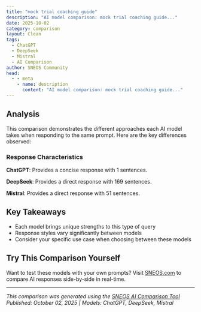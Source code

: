 ```yaml
---
title: "mock trial coaching guide"
description: "AI model comparison: mock trial coaching guide..."
date: 2025-10-02
category: comparison
layout: Clean
tags:
  - ChatGPT
  - DeepSeek
  - Mistral
  - AI Comparison
author: SNEOS Community
head:
  - - meta
    - name: description
      content: "AI model comparison: mock trial coaching guide..."
---
```


<ChatComparison
  title="mock trial coaching guide"
  prompt="mock trial coaching guide"
  :responses='{
    "ChatGPT": "Error calling OpenAI API.",
    "DeepSeek": "Of course. Here is a comprehensive Mock Trial Coaching Guide, designed to take a team from foundational principles to advanced competitive strategies.\n\nThis guide is structured in a logical progression, from overall philosophy to specific role responsibilities.\n\n---\n\n### **The Mock Trial Coaching Guide: Building Champions**\n\n#### **Part 1: The Coaching Philosophy \u0026 Season Structure**\n\n**A. The Coach\u0027s Mindset:**\n*   **You are a Facilitator, not a Lecturer.** Your goal is to draw out the best in your students. Ask guiding questions instead of giving direct answers.\n*   **Focus on Process over Product.** The skills they learn (critical thinking, public speaking, resilience) are more important than the trophy.\n*   **Create a Safe-to-Fail Environment.** Students must feel comfortable making mistakes in practice to excel at competition.\n*   **Develop Student Leaders.** Empower your captains and veterans to lead warm-ups, run drills, and provide peer feedback.\n\n**B. Season Timeline:**\n1.  **Pre-Season (1-2 months before case release):** Focus on core skills. Teach the rules of evidence, how to object, how to write a direct and cross, and basic public speaking.\n2.  **Case Release \u0026 Team Formation (Week 1):** Dissect the case materials. Assign roles (attorneys/witnesses) based on student skills and interests. Begin case theory development.\n3.  **The Building Phase (Weeks 2-4):** Students write their first drafts of openings, directs, crosses, and closings. Hold regular practices for script review and basic performance.\n4.  **The Refinement Phase (Weeks 5-7):** Move from scripts to outlines. Introduce objections and argumentation. Conduct full scrimmages and invite outside observers (real lawyers, judges) for feedback.\n5.  **Competition Phase (Week 8\u002B):** Polish, memorize, and practice under pressure. Focus on mental preparation and adaptability.\n\n---\n\n#### **Part 2: The Foundation - Case Theory \u0026 Theme**\n\nBefore a single word is written, the team must agree on the core of the case.\n\n*   **Case Theory:** The logical, factual story of what happened. It must be consistent, plausible, and based on the admitted facts. For the prosecution/plaintiff: \u0022Why our side must win.\u0022 For the defense: \u0022Why the other side has not met its burden.\u0022\n*   **Theme:** The emotional, moral, or simple hook of your case. It\u0027s the 1-2 sentence soundbite that makes the case relatable and memorable.\n    *   *Example (Prosecution):* \u0022This is a case about a promise broken and a trust betrayed.\u0022\n    *   *Example (Defense):* \u0022This is a rush to judgment, where the police ignored the facts to pin a crime on an easy target.\u0022\n\n**Drill:** Have the entire team brainstorm the theory and theme for both sides of the case. Everyone must be able to articulate it.\n\n---\n\n#### **Part 3: Role-Specific Coaching**\n\n**A. Direct Examining Attorney:**\n*   **Goal:** Elicit a clear, persuasive story from your witness.\n*   **Coaching Points:**\n    *   **Use Open-Ended Questions:** Start with Who, What, Where, When, Why, How. (\u0022What did you see next?\u0022)\n    *   **Practice Phrasing:** Questions should be short, clear, and lead the witness through the story chronologically.\n    *   **No Leading Questions!** (On direct examination)\n    *   **Incorporating Exhibits:** Practice the formal process: \u0022I now ask the clerk to mark this as Prosecution Exhibit 1.\u0022 ... \u0022Your Honor, we move Exhibit 1 into evidence.\u0022 ... \u0022May I approach the witness?\u0022\n*   **Common Mistake:** Asking compound questions or narrating the story for the witness.\n\n**B. Cross-Examining Attorney:**\n*   **Goal:** To undermine the opposing witness\u0027s credibility and elicit facts that support your theory of the case.\n*   **Coaching Points:**\n    *   **Leading Questions Only!** You must control the witness. The answer should be \u0022Yes\u0022 or \u0022No.\u0022\n    *   **The \u0022Three C\u0027s\u0022:** Be **Clear**, **Concise**, and in **Control**.\n    *   **One New Fact Per Question:** \u0022You were at the park on Tuesday?\u0022 (Yes) \u0022You were wearing a red jacket?\u0022 (Yes).\n    *   **Know When to Stop:** The classic mistake is one question too many. Get your points and sit down.\n*   **Drill:** \u0022The Pinpoint Cross.\u0022 Give an attorney 3 specific facts they must get from a witness in under 2 minutes.\n\n**C. Witnesses:**\n*   **Goal:** To embody a character and deliver testimony credibly and consistently.\n*   **Coaching Points:**\n    *   **Know the Affidavit:** They must know their statement inside and out. They can\u0027t testify to anything not in the official record.\n    *   **Develop a Character:** Give the witness a motivation, a personality. How do they speak? How do they carry themselves?\n    *   **Direct Examination:** Be a \u0022friendly\u0022 witness for your attorney. Elaborate, tell the story.\n    *   **Cross Examination:** Be a \u0022hostile\u0022 witness for the other side. Only answer the exact question asked. Do not volunteer information. It\u0027s okay to say \u0022I don\u0027t know\u0022 or \u0022I don\u0027t remember.\u0022\n*   **Drill:** \u0022The Grilling.\u0022 Have an attorney rapid-fire questions at a witness to practice staying calm and on-script under pressure.\n\n**D. Opening Statement \u0026 Closing Argument Attorneys:**\n*   **Goal:** To frame the case (opening) and persuade the judge/jury why you win (closing).\n*   **Coaching Points:**\n    *   **Storytelling:** This is not a dry recitation of facts. Weave the evidence into a compelling narrative.\n    *   **Signposting:** \u0022We will prove three things...\u0022 and then prove those three things.\n    *   **No Argument in Opening:** An opening is a preview of the evidence. A closing is where you argue the inferences from that evidence.\n    *   **Use the Theme:** Start and end with your powerful theme.\n*   **Drill:** \u0022The Elevator Pitch.\u0022 Can the student deliver the core of their opening or closing in 60 seconds?\n\n---\n\n#### **Part 4: Mastering Objections \u0026 Procedure**\n\n**A. The Core Objections:**\nFocus on a handful of the most common objections first.\n1.  **Relevance:** Is the evidence related to the case?\n2.  **Hearsay:** An out-of-court statement offered for the truth of the matter.\n3.  **Leading Question:** (On direct examination)\n4.  **Lack of Foundation:** Has the witness been properly qualified to answer?\n5.  **Speculation/Narrative:** The witness is guessing or telling a long, uncontrolled story.\n6.  **Non-Responsive Answer:** (Witness doesn\u0027t answer the question asked).\n\n**B. The Objection Drill:**\n1.  **Stand Up:** \u0022Objection, Your Honor.\u0022\n2.  **State the Grounds:** \u0022...on the basis of hearsay.\u0022\n3.  **Wait for the Judge:** The judge will ask, \u0022Counselor, what is your response?\u0022\n4.  **Argument (if needed):** Briefly argue why the objection should be sustained or overruled.\n5.  **The Ruling:** \u0022Sustained\u0022 or \u0022Overruled.\u0022 Accept the ruling gracefully and move on.\n\n**C. Courtroom Procedure \u0026 Etiquette:**\n*   How and when to approach the bench.\n*   How to enter an exhibit into evidence.\n*   Proper titles (\u0022Your Honor,\u0022 \u0022Opposing Counsel\u0022).\n*   Professional demeanor at all times.\n\n---\n\n#### **Part 5: Practice \u0026 Feedback**\n\n**A. Effective Practice Structure (2-hour session):**\n1.  **Warm-Up (10 min):** Vocal exercises, posture checks, relaxation techniques.\n2.  **Skill Drill (20 min):** e.g., Objection drills, exhibit practice, or character work.\n3.  **Run-Through (60 min):** A full round, or focused sections (e.g., just directs and crosses).\n4.  **Feedback \u0026 Notes (30 min):** The most critical part.\n\n**B. The Art of Giving Feedback:**\nUse the \u0022Feedback Sandwich\u0022:\n1.  **Praise:** Start with what they did well. (\u0022Your tone on cross was perfectly controlled.\u0022)\n2.  **Constructive Criticism:** Identify 1-2 specific areas for improvement. (\u0022On your next direct, try to use more open-ended questions to let the witness tell the story.\u0022)\n3.  **Encouragement:** End on a positive, forward-looking note. (\u0022Keep up that great energy, and with that one adjustment, it will be even more powerful.\u0022)\n\n**C. Scrimmages:**\nRun full practice trials as often as possible. Record them. Have students watch themselves. Invite guest attorneys and judges to provide a fresh perspective and simulate the pressure of a real competition.\n\n---\n\n#### **Part 6: Tournament Preparation**\n\n*   **The Pre-Trial Meeting:** Discuss logistics, opponents, and mental readiness.\n*   **The \u0022Scouting\u0022 Mindset:** Teach students to be adaptable. The first round is often a surprise. How will they adjust their strategy?\n*   **Post-Trial Debriefs:** Win or lose, always debrief. What worked? What didn\u0027t? What did we learn from the other team?\n*   **Sportsmanship:** Emphasize that they are representatives of their school. Respect the judges, clerks",
    "Mistral": "Creating a mock trial coaching guide involves several key components to ensure that participants are well-prepared and understand the legal process. Here\u2019s a comprehensive guide to help you coach a mock trial team effectively:\n\n### 1. **Understanding the Case**\n   - **Read the Case Materials:** Ensure all team members thoroughly read and understand the case materials, including the complaint, witness statements, exhibits, and any relevant legal documents.\n   - **Identify Key Issues:** Highlight the main legal issues and points of contention in the case.\n   - **Develop a Theory of the Case:** Create a coherent narrative that explains why your side should win.\n\n### 2. **Team Roles and Responsibilities**\n   - **Attorneys:** Assign roles such as opening and closing statements, direct and cross-examinations, and objections.\n   - **Witnesses:** Assign roles for each witness and ensure they understand their character and testimony.\n   - **Support Roles:** Assign roles for timekeeping, note-taking, and managing exhibits.\n\n### 3. **Preparing Opening and Closing Statements**\n   - **Opening Statement:**\n     - **Purpose:** Introduce the case, outline the key issues, and present the theory of the case.\n     - **Structure:** Begin with a strong introduction, outline the facts, and conclude with a clear statement of what you will prove.\n   - **Closing Statement:**\n     - **Purpose:** Summarize the evidence presented, address any weaknesses in your case, and reinforce your theory.\n     - **Structure:** Recap the key points, address the opposing side\u2019s arguments, and conclude with a strong call to action.\n\n### 4. **Direct and Cross-Examinations**\n   - **Direct Examination:**\n     - **Purpose:** Elicit testimony from your witnesses to support your case.\n     - **Techniques:** Use open-ended questions, avoid leading questions, and ensure the testimony is clear and concise.\n   - **Cross-Examination:**\n     - **Purpose:** Challenge the opposing side\u2019s witnesses and expose weaknesses in their testimony.\n     - **Techniques:** Use leading questions, focus on inconsistencies, and avoid asking questions you don\u2019t know the answer to.\n\n### 5. **Handling Objections**\n   - **Common Objections:**\n     - **Hearsay:** Statements made out of court offered to prove the truth of their contents.\n     - **Leading Questions:** Questions that suggest the answer.\n     - **Relevance:** Information that is not relevant to the case.\n   - **Making and Responding to Objections:**\n     - **Making Objections:** Be clear and concise, state the legal basis for the objection.\n     - **Responding to Objections:** Be prepared to argue why the evidence is admissible.\n\n### 6. **Witness Preparation**\n   - **Character Development:** Ensure witnesses understand their character\u2019s background, motivations, and demeanor.\n   - **Testimony Practice:** Conduct multiple practice sessions to refine testimony and ensure consistency.\n   - **Handling Cross-Examination:** Prepare witnesses for potential cross-examination questions and how to respond effectively.\n\n### 7. **Evidence Management**\n   - **Organizing Exhibits:** Ensure all exhibits are clearly labeled and organized.\n   - **Presenting Evidence:** Practice presenting exhibits during direct and cross-examinations.\n   - **Admissibility:** Understand the rules of evidence and be prepared to argue for the admissibility of your exhibits.\n\n### 8. **Practice and Feedback**\n   - **Mock Trials:** Conduct multiple mock trials to practice all aspects of the case.\n   - **Feedback Sessions:** Provide constructive feedback after each practice session to improve performance.\n   - **Video Review:** Record practice sessions and review them to identify areas for improvement.\n\n### 9. **Legal Research and Strategy**\n   - **Legal Research:** Conduct thorough legal research to understand the applicable laws and precedents.\n   - **Strategy Development:** Develop a comprehensive strategy for presenting your case, including the order of witnesses and the use of exhibits.\n\n### 10. **Ethics and Professionalism**\n   - **Ethical Conduct:** Ensure all team members understand and adhere to ethical guidelines.\n   - **Professionalism:** Emphasize the importance of professional behavior, including dress code, courtroom etiquette, and respectful communication.\n\n### 11. **Final Preparations**\n   - **Review and Refine:** Conduct a final review of all case materials, witness statements, and exhibits.\n   - **Mental Preparation:** Ensure team members are mentally prepared and confident in their roles.\n   - **Logistics:** Plan for logistics such as transportation, courtroom setup, and any necessary equipment.\n\n### 12. **Post-Trial Review**\n   - **Debriefing:** Conduct a debriefing session after the trial to discuss what went well and areas for improvement.\n   - **Future Planning:** Use the experience to plan for future competitions and improve overall performance.\n\nBy following this guide, you can effectively coach a mock trial team to success, ensuring they are well-prepared, confident, and knowledgeable about the legal process."
  }'
  published-date="02:59"
/>

## Analysis

This comparison demonstrates the different approaches each AI model takes when responding to the same prompt. Here are the key differences observed:

### Response Characteristics

**ChatGPT**: Provides a concise response with 1 sentences. 

**DeepSeek**: Provides a direct response with 169 sentences. 

**Mistral**: Provides a direct response with 51 sentences. 

## Key Takeaways

- Each model brings unique strengths to this type of query
- Response styles vary significantly between models
- Consider your specific use case when choosing between these models

## Try This Comparison Yourself

Want to test these models with your own prompts? Visit [SNEOS.com](https://sneos.com) to compare AI responses side-by-side in real-time.

---

*This comparison was generated using the [SNEOS AI Comparison Tool](https://sneos.com)*
*Published: October 02, 2025 | Models: ChatGPT, DeepSeek, Mistral*
